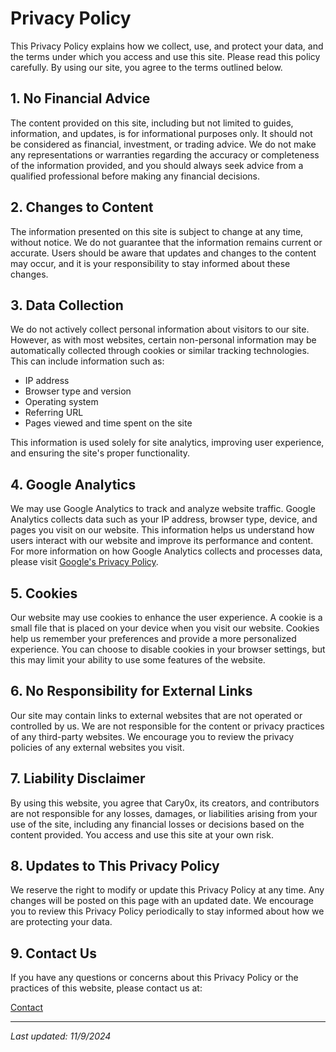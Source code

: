 # Privacy Policy

This Privacy Policy explains how we collect, use, and protect your data, and the terms under which you access and use this site. Please read this policy carefully. By using our site, you agree to the terms outlined below.

## 1. No Financial Advice

The content provided on this site, including but not limited to guides, information, and updates, is for informational purposes only. It should not be considered as financial, investment, or trading advice. We do not make any representations or warranties regarding the accuracy or completeness of the information provided, and you should always seek advice from a qualified professional before making any financial decisions.

## 2. Changes to Content

The information presented on this site is subject to change at any time, without notice. We do not guarantee that the information remains current or accurate. Users should be aware that updates and changes to the content may occur, and it is your responsibility to stay informed about these changes.

## 3. Data Collection

We do not actively collect personal information about visitors to our site. However, as with most websites, certain non-personal information may be automatically collected through cookies or similar tracking technologies. This can include information such as:

- IP address
- Browser type and version
- Operating system
- Referring URL
- Pages viewed and time spent on the site

This information is used solely for site analytics, improving user experience, and ensuring the site's proper functionality.

## 4. Google Analytics

We may use Google Analytics to track and analyze website traffic. Google Analytics collects data such as your IP address, browser type, device, and pages you visit on our website. This information helps us understand how users interact with our website and improve its performance and content. For more information on how Google Analytics collects and processes data, please visit [Google's Privacy Policy](https://policies.google.com/privacy).

## 5. Cookies

Our website may use cookies to enhance the user experience. A cookie is a small file that is placed on your device when you visit our website. Cookies help us remember your preferences and provide a more personalized experience. You can choose to disable cookies in your browser settings, but this may limit your ability to use some features of the website.

## 6. No Responsibility for External Links

Our site may contain links to external websites that are not operated or controlled by us. We are not responsible for the content or privacy practices of any third-party websites. We encourage you to review the privacy policies of any external websites you visit.

## 7. Liability Disclaimer

By using this website, you agree that Cary0x, its creators, and contributors are not responsible for any losses, damages, or liabilities arising from your use of the site, including any financial losses or decisions based on the content provided. You access and use this site at your own risk.

## 8. Updates to This Privacy Policy

We reserve the right to modify or update this Privacy Policy at any time. Any changes will be posted on this page with an updated date. We encourage you to review this Privacy Policy periodically to stay informed about how we are protecting your data.

## 9. Contact Us

If you have any questions or concerns about this Privacy Policy or the practices of this website, please contact us at:

[Contact](contact)

---

_Last updated: 11/9/2024_